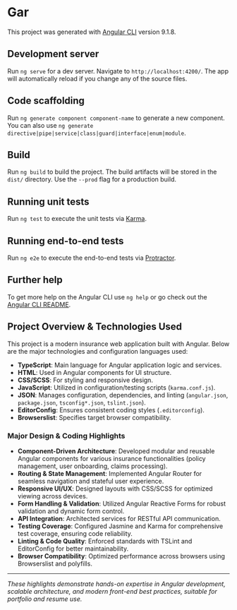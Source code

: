 # Gar

This project was generated with [Angular CLI](https://github.com/angular/angular-cli) version 9.1.8.

## Development server

Run `ng serve` for a dev server. Navigate to `http://localhost:4200/`. The app will automatically reload if you change any of the source files.

## Code scaffolding

Run `ng generate component component-name` to generate a new component. You can also use `ng generate directive|pipe|service|class|guard|interface|enum|module`.

## Build

Run `ng build` to build the project. The build artifacts will be stored in the `dist/` directory. Use the `--prod` flag for a production build.

## Running unit tests

Run `ng test` to execute the unit tests via [Karma](https://karma-runner.github.io).

## Running end-to-end tests

Run `ng e2e` to execute the end-to-end tests via [Protractor](http://www.protractortest.org/).

## Further help

To get more help on the Angular CLI use `ng help` or go check out the [Angular CLI README](https://github.com/angular/angular-cli/blob/master/README.md).

## Project Overview & Technologies Used

This project is a modern insurance web application built with Angular. Below are the major technologies and configuration languages used:

- **TypeScript**: Main language for Angular application logic and services.
- **HTML**: Used in Angular components for UI structure.
- **CSS/SCSS**: For styling and responsive design.
- **JavaScript**: Utilized in configuration/testing scripts (`karma.conf.js`).
- **JSON**: Manages configuration, dependencies, and linting (`angular.json`, `package.json`, `tsconfig*.json`, `tslint.json`).
- **EditorConfig**: Ensures consistent coding styles (`.editorconfig`).
- **Browserslist**: Specifies target browser compatibility.

### Major Design & Coding Highlights

- **Component-Driven Architecture**: Developed modular and reusable Angular components for various insurance functionalities (policy management, user onboarding, claims processing).
- **Routing & State Management**: Implemented Angular Router for seamless navigation and stateful user experience.
- **Responsive UI/UX**: Designed layouts with CSS/SCSS for optimized viewing across devices.
- **Form Handling & Validation**: Utilized Angular Reactive Forms for robust validation and dynamic form control.
- **API Integration**: Architected services for RESTful API communication.
- **Testing Coverage**: Configured Jasmine and Karma for comprehensive test coverage, ensuring code reliability.
- **Linting & Code Quality**: Enforced standards with TSLint and EditorConfig for better maintainability.
- **Browser Compatibility**: Optimized performance across browsers using Browserslist and polyfills.

---
*These highlights demonstrate hands-on expertise in Angular development, scalable architecture, and modern front-end best practices, suitable for portfolio and resume use.*